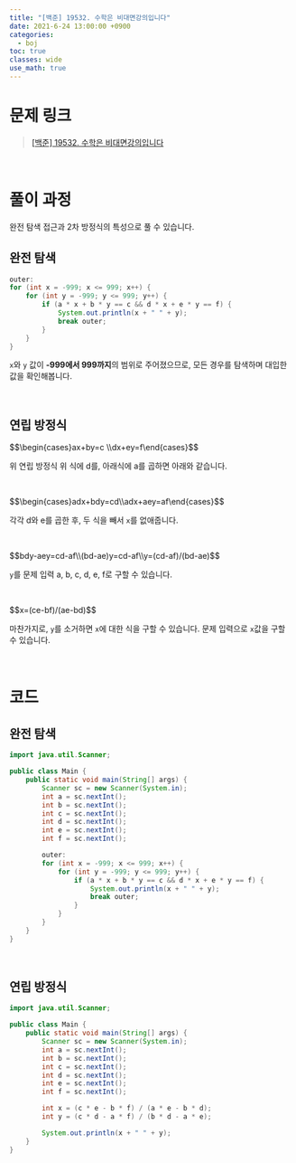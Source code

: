 ```yaml
---
title: "[백준] 19532. 수학은 비대면강의입니다"
date: 2021-6-24 13:00:00 +0900
categories:
  - boj
toc: true
classes: wide
use_math: true
---
```


# 문제 링크

> [[백준] 19532. 수학은 비대면강의입니다](https://www.acmicpc.net/problem/19532)

<br>

# 풀이 과정

완전 탐색 접근과 2차 방정식의 특성으로 풀 수 있습니다.

## 완전 탐색

```java
outer:
for (int x = -999; x <= 999; x++) {
    for (int y = -999; y <= 999; y++) {
        if (a * x + b * y == c && d * x + e * y == f) {
            System.out.println(x + " " + y);
            break outer;
        }
    }
}
```

`x`와 `y` 값이 **-999에서 999까지**의 범위로 주어졌으므로, 모든 경우를 탐색하며 대입한 값을 확인해봅니다.

<br>

## 연립 방정식

\$\$\begin{cases}ax+by=c \\\\dx+ey=f\end{cases}\$\$

위 연립 방정식 위 식에 d를, 아래식에 a를 곱하면 아래와 같습니다.

<br>

\$\$\begin{cases}adx+bdy=cd\\\\adx+aey=af\end{cases}\$\$

각각 d와 e를 곱한 후, 두 식을 빼서 `x`를 없애줍니다.

<br>

\$\$bdy-aey=cd-af\\\\(bd-ae)y=cd-af\\\\y=(cd-af)/(bd-ae)\$\$

`y`를 문제 입력 a, b, c, d, e, f로 구할 수 있습니다.

<br>

\$\$x=(ce-bf)/(ae-bd)\$\$

마찬가지로, `y`를 소거하면 `x`에 대한 식을 구할 수 있습니다. 문제 입력으로 `x`값을 구할 수 있습니다.

<br>

# 코드

## 완전 탐색

```java
import java.util.Scanner;

public class Main {
    public static void main(String[] args) {
        Scanner sc = new Scanner(System.in);
        int a = sc.nextInt();
        int b = sc.nextInt();
        int c = sc.nextInt();
        int d = sc.nextInt();
        int e = sc.nextInt();
        int f = sc.nextInt();

        outer:
        for (int x = -999; x <= 999; x++) {
            for (int y = -999; y <= 999; y++) {
                if (a * x + b * y == c && d * x + e * y == f) {
                    System.out.println(x + " " + y);
                    break outer;
                }
            }
        }
    }
}
```

<br>

## 연립 방정식

```java
import java.util.Scanner;

public class Main {
    public static void main(String[] args) {
        Scanner sc = new Scanner(System.in);
        int a = sc.nextInt();
        int b = sc.nextInt();
        int c = sc.nextInt();
        int d = sc.nextInt();
        int e = sc.nextInt();
        int f = sc.nextInt();

        int x = (c * e - b * f) / (a * e - b * d);
        int y = (c * d - a * f) / (b * d - a * e);

        System.out.println(x + " " + y);
    }
}
```